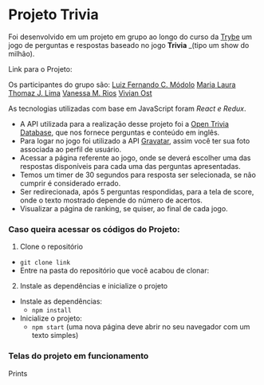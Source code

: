 # Projeto **Trivia** #

Foi desenvolvido em um projeto em grupo ao longo do curso da [Trybe](https://www.betrybe.com) um jogo de perguntas e respostas baseado no jogo **Trivia** _(tipo um show do milhão).

Link para o Projeto:

Os participantes do grupo são:
[Luiz Fernando C. Módolo](https://github.com/LuizModolo)
[Maria Laura](https://github.com/marialaura27)
[Thomaz J. Lima](https://github.com/thomazjeffersonlima)
[Vanessa M. Rios](https://github.com/vanessamrios)
[Vivian Ost](https://github.com/vivianost)

As tecnologias utilizadas com base em JavaScript foram _React e Redux_.

  - A API utilizada para a realização desse projeto foi a [Open Trivia Database](https://opentdb.com/api_config.php), que nos fornece perguntas e conteúdo em inglês. 
  - Para logar no jogo foi utilizado a API [Gravatar](https://pt.gravatar.com/), assim você ter sua foto associada ao perfil de usuário.
  - Acessar a página referente ao jogo, onde se deverá escolher uma das respostas disponíveis para cada uma das perguntas apresentadas.
  - Temos um timer de 30 segundos para resposta ser selecionada, se não cumprir é considerado errado.
  - Ser redirecionada, após 5 perguntas respondidas, para a tela de score, onde o texto mostrado depende do número de acertos.
  - Visualizar a página de ranking, se quiser, ao final de cada jogo.

### Caso queira acessar os códigos do Projeto: ###
1. Clone o repositório
  * `git clone link`
  * Entre na pasta do repositório que você acabou de clonar:

2. Instale as dependências e inicialize o projeto
  * Instale as dependências:
    * `npm install`
  * Inicialize o projeto:
    * `npm start` (uma nova página deve abrir no seu navegador com um texto simples)

### Telas do projeto em funcionamento ###

Prints  